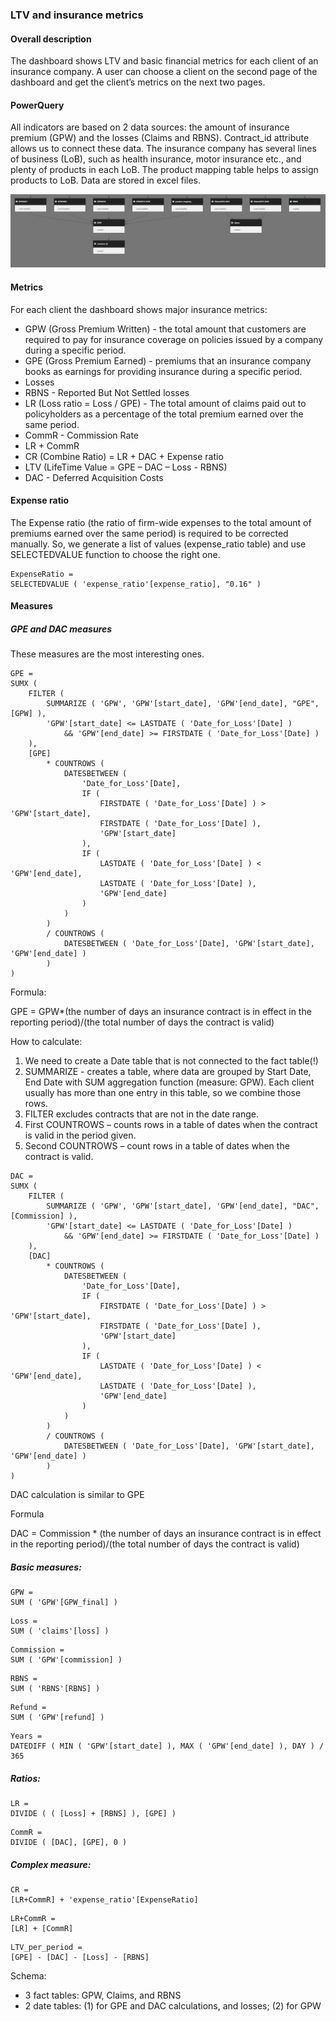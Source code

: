 ### LTV and insurance metrics

#### Overall description

The dashboard shows LTV and basic financial metrics for each client of an insurance company. A user can choose a client on the second page of the dashboard and get the client’s metrics on the next two pages. 

#### PowerQuery

All indicators are based on 2 data sources: the amount of insurance premium (GPW) and the losses (Claims and RBNS). Contract_id attribute allows us to connect these data. The insurance company has several lines of business (LoB), such as health insurance, motor insurance etc., and plenty of products in each LoB. The product mapping table helps to assign products to LoB. Data are stored in excel files.

![Schema](https://github.com/AndreyDyachkov/PowerBI_dashboards/blob/main/LTV_and_insurance_metrics/dependencies.png)

#### Metrics
For each client the dashboard shows major insurance metrics:
- GPW (Gross Premium Written) - the total amount that customers are required to pay for insurance coverage on policies issued by a company during a specific period.
- GPE (Gross Premium Earned) - premiums that an insurance company books as earnings for providing insurance during a specific period.
- Losses
- RBNS - Reported But Not Settled losses
- LR (Loss ratio = Loss / GPE) - The total amount of claims paid out to policyholders as a percentage of the total premium earned over the same period. 
- CommR - Commission Rate
- LR + CommR
- CR (Combine Ratio) = LR + DAC + Expense ratio
- LTV (LifeTime Value = GPE – DAC – Loss - RBNS)
- DAC - Deferred Acquisition Costs

#### Expense ratio
The Expense ratio (the ratio of firm-wide expenses to the total amount of premiums earned over the same period) is required to be corrected manually. So, we generate a list of values (expense_ratio table) and use SELECTEDVALUE function to choose the right one.
```
ExpenseRatio =
SELECTEDVALUE ( 'expense_ratio'[expense_ratio], "0.16" )
```

#### Measures

##### GPE and DAC measures

These measures are the most interesting ones. 

```
GPE =
SUMX (
    FILTER (
        SUMMARIZE ( 'GPW', 'GPW'[start_date], 'GPW'[end_date], "GPE", [GPW] ),
        'GPW'[start_date] <= LASTDATE ( 'Date_for_Loss'[Date] )
            && 'GPW'[end_date] >= FIRSTDATE ( 'Date_for_Loss'[Date] )
    ),
    [GPE]
        * COUNTROWS (
            DATESBETWEEN (
                'Date_for_Loss'[Date],
                IF (
                    FIRSTDATE ( 'Date_for_Loss'[Date] ) > 'GPW'[start_date],
                    FIRSTDATE ( 'Date_for_Loss'[Date] ),
                    'GPW'[start_date]
                ),
                IF (
                    LASTDATE ( 'Date_for_Loss'[Date] ) < 'GPW'[end_date],
                    LASTDATE ( 'Date_for_Loss'[Date] ),
                    'GPW'[end_date]
                )
            )
        )
        / COUNTROWS (
            DATESBETWEEN ( 'Date_for_Loss'[Date], 'GPW'[start_date], 'GPW'[end_date] )
        )
)
```
Formula:

GPE = GPW*(the number of days an insurance contract is in effect in the reporting period)/(the total number of days the contract is valid)

How to calculate:
1.	We need to create a Date table that is not connected to the fact table(!)
2.	SUMMARIZE - creates a table, where data are grouped by Start Date, End Date with SUM aggregation function (measure: GPW). Each client usually has more than one entry in this table, so we combine those rows.
2.	FILTER excludes contracts that are not in the date range.
3.	First COUNTROWS – counts rows in a table of dates when the contract is valid in the period given.
4.	Second COUNTROWS – count rows in a table of dates when the contract is valid.

```
DAC =
SUMX (
    FILTER (
        SUMMARIZE ( 'GPW', 'GPW'[start_date], 'GPW'[end_date], "DAC", [Commission] ),
        'GPW'[start_date] <= LASTDATE ( 'Date_for_Loss'[Date] )
            && 'GPW'[end_date] >= FIRSTDATE ( 'Date_for_Loss'[Date] )
    ),
    [DAC]
        * COUNTROWS (
            DATESBETWEEN (
                'Date_for_Loss'[Date],
                IF (
                    FIRSTDATE ( 'Date_for_Loss'[Date] ) > 'GPW'[start_date],
                    FIRSTDATE ( 'Date_for_Loss'[Date] ),
                    'GPW'[start_date]
                ),
                IF (
                    LASTDATE ( 'Date_for_Loss'[Date] ) < 'GPW'[end_date],
                    LASTDATE ( 'Date_for_Loss'[Date] ),
                    'GPW'[end_date]
                )
            )
        )
        / COUNTROWS (
            DATESBETWEEN ( 'Date_for_Loss'[Date], 'GPW'[start_date], 'GPW'[end_date] )
        )
)
```

DAC calculation is similar to GPE

Formula

DAC = Commission * (the number of days an insurance contract is in effect in the reporting period)/(the total number of days the contract is valid)


##### Basic measures:
```
GPW =
SUM ( 'GPW'[GPW_final] )
```
```
Loss =
SUM ( 'claims'[loss] )
```
```
Commission =
SUM ( 'GPW'[commission] )
```
```
RBNS =
SUM ( 'RBNS'[RBNS] )
```
```
Refund =
SUM ( 'GPW'[refund] )
```
```
Years =
DATEDIFF ( MIN ( 'GPW'[start_date] ), MAX ( 'GPW'[end_date] ), DAY ) / 365
```

##### Ratios:
```
LR =
DIVIDE ( ( [Loss] + [RBNS] ), [GPE] )
```
```
CommR =
DIVIDE ( [DAC], [GPE], 0 )
```
##### Complex measure:
```
CR =
[LR+CommR] + 'expense_ratio'[ExpenseRatio]
```
```
LR+CommR =
[LR] + [CommR]
```
```
LTV_per_period =
[GPE] - [DAC] - [Loss] - [RBNS]
```

Schema:
-	3 fact tables: GPW, Claims, and RBNS
-	2 date tables: (1) for GPE and DAC calculations, and losses; (2) for GPW  




